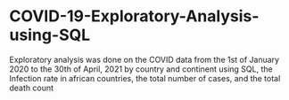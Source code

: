 # COVID-19-Exploratory-Analysis-using-SQL
Exploratory analysis was done on the COVID data from the 1st of January 2020 to the 30th of April, 2021 by country and continent 
using SQL, the Infection rate in african countries, the total number of cases, and the total death count
